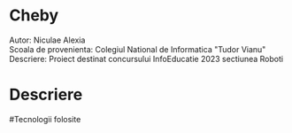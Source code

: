 # Cheby

  Autor: Niculae Alexia   
  Scoala de provenienta: Colegiul National de Informatica "Tudor Vianu"  
  Descriere: Proiect destinat concursului InfoEducatie 2023 sectiunea Roboti  
  
  
  
# Descriere

#Tecnologii folosite
